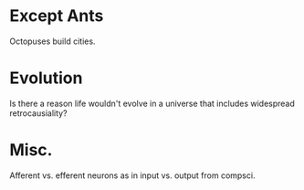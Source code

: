 # Except Ants

Octopuses build cities.

# Evolution

Is there a reason life wouldn't evolve in a universe that includes widespread retrocausiality?

# Misc.

Afferent vs. efferent neurons as in input vs. output from compsci.